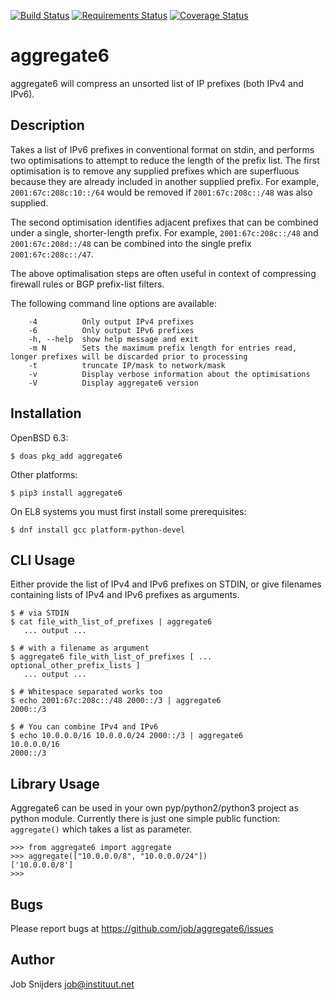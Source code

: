[![Build Status](https://travis-ci.org/job/aggregate6.svg?branch=master)](https://travis-ci.org/job/aggregate6)
[![Requirements Status](https://requires.io/github/job/aggregate6/requirements.svg?branch=master)](https://requires.io/github/job/aggregate6/requirements/?branch=master)
[![Coverage Status](https://coveralls.io/repos/github/job/aggregate6/badge.svg?branch=master)](https://coveralls.io/github/job/aggregate6?branch=master)

aggregate6
==========

aggregate6 will compress an unsorted list of IP prefixes (both IPv4 and IPv6).

Description
-----------

Takes a list of IPv6 prefixes in conventional format on stdin, and performs two
optimisations to attempt to reduce the length of the prefix list. The first
optimisation is to remove any supplied prefixes which are superfluous because
they are already included in another supplied prefix. For example,
`2001:67c:208c:10::/64` would be removed if `2001:67c:208c::/48` was
also supplied.

The second optimisation identifies adjacent prefixes that can be combined under
a single, shorter-length prefix. For example, `2001:67c:208c::/48` and
`2001:67c:208d::/48` can be combined into the single prefix
`2001:67c:208c::/47`.

The above optimalisation steps are often useful in context of compressing firewall
rules or BGP prefix-list filters.

The following command line options are available:

```
	-4          Only output IPv4 prefixes
	-6          Only output IPv6 prefixes
	-h, --help  show help message and exit
	-m N        Sets the maximum prefix length for entries read, longer prefixes will be discarded prior to processing
	-t          truncate IP/mask to network/mask
	-v          Display verbose information about the optimisations
	-V          Display aggregate6 version
```

Installation
------------

OpenBSD 6.3:

`$ doas pkg_add aggregate6`

Other platforms:

`$ pip3 install aggregate6`

On EL8 systems you must first install some prerequisites:

`$ dnf install gcc platform-python-devel`

CLI Usage
---------

Either provide the list of IPv4 and IPv6 prefixes on STDIN, or give filenames
containing lists of IPv4 and IPv6 prefixes as arguments.

```
$ # via STDIN
$ cat file_with_list_of_prefixes | aggregate6
   ... output ...

$ # with a filename as argument
$ aggregate6 file_with_list_of_prefixes [ ... optional_other_prefix_lists ]
   ... output ...

$ # Whitespace separated works too
$ echo 2001:67c:208c::/48 2000::/3 | aggregate6
2000::/3

$ # You can combine IPv4 and IPv6
$ echo 10.0.0.0/16 10.0.0.0/24 2000::/3 | aggregate6
10.0.0.0/16
2000::/3
```

Library Usage
-------------

Aggregate6 can be used in your own pyp/python2/python3 project as python module.
Currently there is just one simple public function: `aggregate()` which takes a
list as parameter.

```
>>> from aggregate6 import aggregate
>>> aggregate(["10.0.0.0/8", "10.0.0.0/24"])
['10.0.0.0/8']
>>>
```

Bugs
----

Please report bugs at https://github.com/job/aggregate6/issues

Author
------

Job Snijders <job@instituut.net>
